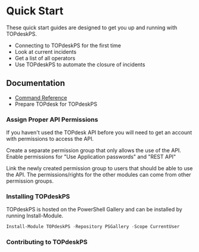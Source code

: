 
# Quick Start
These quick start guides are designed to get you up and running with TOPdeskPS.
- Connecting to TOPdeskPS for the first time
- Look at current incidents
- Get a list of all operators
- Use TOPdeskPS to automate the closure of incidents

## Documentation
- [Command Reference](https://andrewpla.github.io/TOPdeskPS/commands/TOPdeskPS.html)
- Prepare TOPdesk for TOPdeskPS


### Assign Proper API Permissions

If you haven't used the TOPdesk API before you will need to get an account with permissions to access the API.

Create a separate permission group that only allows the use of the API. Enable permissions for "Use Application passwords" and "REST API"

Link the newly created permission group to users that should be able to use the API. The permissions/rights for the other modules can come from other permission groups.

### Installing TOPdeskPS

TOPdeskPS is hosted on the PowerShell Gallery and can be installed by running Install-Module.

```powershell
Install-Module TOPdeskPS -Repository PSGallery -Scope CurrentUser
```

### Contributing to TOPdeskPS

